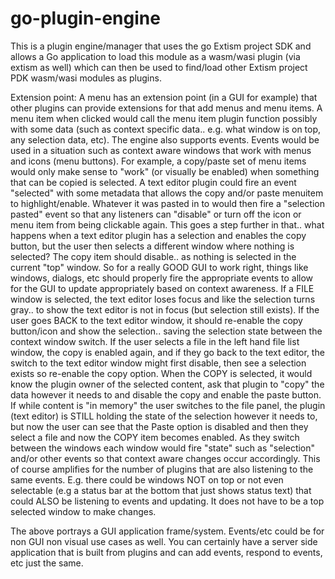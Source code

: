 # go-plugin-engine
This is a plugin engine/manager that uses the go Extism project SDK and allows a Go application to load this module as a wasm/wasi plugin (via extism as well) which can then be used to find/load other Extism project PDK wasm/wasi modules as plugins. 


Extension point:
  A menu has an extension point (in a GUI for example) that other plugins can provide extensions for that add menus and menu items.
  A menu item when clicked would call the menu item plugin function possibly with some data (such as context specific data.. e.g. what window is on top, any selection data, etc).
  The engine also supports events. Events would be used in a situation such as context aware windows that work with menus and icons (menu buttons). For example, a copy/paste set of menu
  items would only make sense to "work" (or visually be enabled) when something that can be copied is selected. A text editor plugin could fire an event "selected" with some metadata that
  allows the copy and/or paste menuitem to highlight/enable. Whatever it was pasted in to would then fire a "selection pasted" event so that any listeners can "disable" or turn off the icon
  or menu item from being clickable again. This goes a step further in that.. what happens when a text editor plugin has a selection and enables the copy button, but the user then selects
  a different window where nothing is selected? The copy item should disable.. as nothing is selected in the current "top" window. So for a really GOOD GUI to work right, things like windows,
  dialogs, etc should properly fire the appropriate events to allow for the GUI to update appropriately based on context awareness. If a FILE window is selected, the text editor loses focus
  and like the selection turns gray.. to show the text editor is not in focus (but selection still exists). If the user goes BACK to the text editor window, it should re-enable the copy
  button/icon and show the selection.. saving the selection state between the context window switch. If the user selects a file in the left hand file list window, the copy is enabled again,
  and if they go back to the text editor, the switch to the text editor window might first disable, then see a selection exists so re-enable the copy option.  When the COPY is selected, it
  would know the plugin owner of the selected content, ask that plugin to "copy" the data however it needs to and disable the copy and enable the paste button. If while content is "in memory"
  the user switches to the file panel, the plugin (text editor) is STILL holding the state of the selection however it needs to, but now the user can see that the Paste option is disabled
  and then they select a file and now the COPY item becomes enabled. As they switch between the windows each window would fire "state" such as "selection" and/or other events so that context
  aware changes occur accordingly. This of course amplifies for the number of plugins that are also listening to the same events. E.g. there could be windows NOT on top or not even selectable
(e.g a status bar at the bottom that just shows status text) that could ALSO be listening to events and updating. It does not have to be a top selected window to make changes.

  The above portrays a GUI application frame/system. Events/etc could be for non GUI non visual use cases as well. You can certainly have a server side application that is built from plugins
  and can add events, respond to events, etc just the same. 


